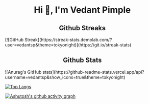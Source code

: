 <h1 align="center">Hi 👋, I'm Vedant Pimple</h1>

<h2 align="center">Github Streaks</h1>
[![GitHub Streak](https://streak-stats.demolab.com/?user=vedantsp&theme=tokyonight)](https://git.io/streak-stats)
<h2 align="center">Github Stats</h1>
![Anurag's GitHub stats](https://github-readme-stats.vercel.app/api?username=vedantsp&show_icons=true&theme=tokyonight)

[![Top Langs](https://github-readme-stats.vercel.app/api/top-langs/?username=vedantsp&theme=tokyonight)](https://github.com/anuraghazra/github-readme-stats)

[![Ashutosh's github activity graph](https://activity-graph.herokuapp.com/graph?username=vedantsp&theme=tokyo-night)](https://github.com/ashutosh00710/github-readme-activity-graph)

